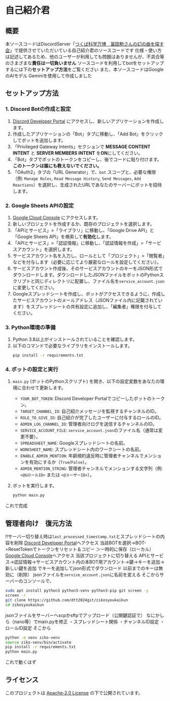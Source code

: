 # 自己紹介君

## 概要
本ソースコードはDiscordServer「[つくば科学万博　冨田勲さんの幻の曲を探す会](https://discord.gg/kZFtnEs4HD)」で提供させていただいている自己紹介君のソースコードです
仕様・使い方は記述してあるため、他のユーザーが利用しても問題はありませんが、不具合等のさまざまな**責任は一切負いません**
ソースコードを利用してbotをセットアップするには下の**セットアップ方法**をご覧ください
また、本ソースコードはGoogleのAIモデル Geminiを使用して作成しました

## セットアップ方法

### 1. Discord Botの作成と設定
1.  [Discord Developer Portal](https://discord.com/developers/applications) にアクセスし、新しいアプリケーションを作成します。
2.  作成したアプリケーションの「Bot」タブに移動し、「Add Bot」をクリックしてボットを追加します。
3.  「Privileged Gateway Intents」セクションで **MESSAGE CONTENT INTENT** と **SERVER MEMBERS INTENT** を**ON**にしてください。
4.  「Bot」タブでボットのトークンをコピーし、後でコードに貼り付けます。**このトークンは誰にも教えないでください。**
5.  「OAuth2」タブの「URL Generator」で、`bot` スコープと、必要な権限（例: `Manage Roles`, `Read Message History`, `Send Messages`, `Add Reactions`）を選択し、生成されたURLであなたのサーバーにボットを招待します。

### 2. Google Sheets APIの設定
1.  [Google Cloud Console](https://console.cloud.google.com/) にアクセスします。
2.  新しいプロジェクトを作成するか、既存のプロジェクトを選択します。
3.  「APIとサービス」>「ライブラリ」に移動し、「Google Drive API」と「Google Sheets API」を検索して**有効化**します。
4.  「APIとサービス」>「認証情報」に移動し、「認証情報を作成」>「サービスアカウント」を選択します。
5.  サービスアカウント名を入力し、ロールとして「プロジェクト」>「閲覧者」などを付与します（必要に応じてより厳密なロールを設定してください）。
6.  サービスアカウント作成後、そのサービスアカウントのキーをJSON形式でダウンロードします。ダウンロードしたJSONファイルをボットのPythonスクリプトと同じディレクトリに配置し、ファイル名を`service_account.json`に変更してください。
7.  Googleスプレッドシートを作成し、ボットがアクセスできるように、作成したサービスアカウントのメールアドレス（JSONファイル内に記載されています）をスプレッドシートの共有設定に追加し、「編集者」権限を付与してください。

### 3. Python環境の準備
1.  Python 3.8以上がインストールされていることを確認します。
2.  以下のコマンドで必要なライブラリをインストールします。
    ```bash
    pip install -r requirements.txt
    ```

### 4. ボットの設定と実行
1.  `main.py` (ボットのPythonスクリプト) を開き、以下の設定変数をあなたの環境に合わせて更新します。
    -   `YOUR_BOT_TOKEN`: Discord Developer Portalでコピーしたボットのトークン。
    -   `TARGET_CHANNEL_ID`: 自己紹介メッセージを監視するチャンネルのID。
    -   `ROLE_TO_GIVE_ID`: 自己紹介が完了したユーザーに付与するロールのID。
    -   `ADMIN_LOG_CHANNEL_ID`: 管理者向けログを送信するチャンネルのID。
    -   `SERVICE_ACCOUNT_FILE`: `service_account.json`のファイル名（通常は変更不要）。
    -   `SPREADSHEET_NAME`: Googleスプレッドシートの名前。
    -   `WORKSHEET_NAME`: スプレッドシート内のワークシートの名前。
    -   `ENABLE_ADMIN_MENTION`: 年齢規約違反時に管理者チャンネルでメンションを有効にするか（`True`/`False`）。
    -   `ADMIN_MENTION_STRING`: 管理者チャンネルでメンションする文字列（例: `<@&ロールID>` または `<@ユーザーID>`）。

2.  ボットを実行します。
    ```bash
    python main.py
    ```
これで完成

## 管理者向け　復元方法
!!サーバー切り替え時は`last_processed_timestamp.txt`とスプレッドシートの内容を削除
[Discord Developer Portal](https://discord.com/developers/applications)へアクセス
当該BOTを選択->BOT->ResetTokenでトークンをリセット＆コピー
＞一時的に保存（ローカル）
[Google Cloud Console](https://console.cloud.google.com/)へアクセス
当該プロジェクトに切り替える
APIとサービス->認証情報->サービスアカウント内の本BOT用アカウント->鍵->キーを追加->新しい鍵を追加
でキーを追加してjson形式でダウンロード
以前までのキーは無効に（削除）
jsonファイルを`service_account.json`に名前を変える
そこからサーバーのコンソールで、
```bash
sudo apt install python3 python3-venv python3-pip git screen -y
screen -r
git clone https://github.com/dtt2024git/zikosyoukaikun
cd zikosyoukaikun
```
jsonファイルをサーバーへscpかsftpでアップロード（公開鍵認証で）
なにかしら（nano等）でmain.pyを修正
・スプレッドシート関係
・チャンネルID設定
・ロールID設定
そこから
```bash
python -m venv ziko-venv
source ziko-venv/bin/activate
pip install -r requirements.txt
python main.py
```
これで動くはず

## ライセンス
このプロジェクトは [Apache-2.0 License](https://www.apache.org/licenses/LICENSE-2.0) の下で公開されています。
